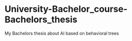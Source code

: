# University-Bachelor_course-Bachelors_thesis
My Bachelors thesis about AI based on behavioral trees
